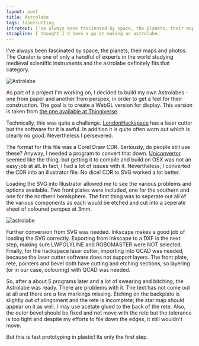 ```yaml
---
layout: post
title: Astrolabe
tags: lasercutting
introtext: I've always been fascinated by space, the planets, their maps and photos. The Curator is one of only a handful of experts in the world studying medieval scientific instruments and the astrolabe definitely fits that category.
strapline: I thought I'd have a go at making an astrolabe.
---
```



I've always been fascinated by space, the planets, their maps and photos. The Curator is one of only a handful of experts in the world studying medieval scientific instruments and the astrolabe definitely fits that category.

![Astrolabe](http://farm8.staticflickr.com/7011/6716956337_ee19b570ff.jpg)


As part of a project I'm working on, I decided to build my own Astrolabes - one from paper and another from perspex, in order to get a feel for their construction. The goal is to create a WebGL version for display. This version is taken from [the one available at Thingiverse](http://www.thingiverse.com/thing:3271).

Technically, this was quite a challenge. [LondonHackspace](http://london.hackspace.org.uk) has a laser cutter but the software for it is awful. In addition it is quite often worn out which is clearly no good. Nevertheless I persevered. 

The format for this file was a Corel Draw CDR. Seriously, do people still use these? Anyway, I needed a program to convert that down. [Uniconvertor](http://sk1project.org/modules.php?name=Products&product=uniconvertor) seemed like the thing, but getting it to compile and build on OSX was not an easy job at all. In fact, I had a lot of issues with it. Nevertheless, I converted the CDR into an illustrator file. No dice! CDR to SVG worked a lot better.

Loading the SVG into Illustrator allowed me to see the various problems and options available. Two front plates were included, one for the southern and one for the northern hemisphere. The first thing was to seperate out all of the various components as each would be etched and cut into a seperate sheet of coloured perspex at 3mm. 

![astrolabe](http://farm8.staticflickr.com/7158/6716964469_2057259913.jpg)

Further conversion from SVG was needed. Inkscape makes a good job of loading the SVG correctly. Exporting from Inkscape to a DXF is the next step, making sure LWPOLYLINE and ROBOMASTER were NOT selected. Finally, for the hackspace laser cutter, importing into QCAD was needed, because the laser cutter software does not support layers. The front plate, rete, pointers and bevel both have cutting and etching sections, so layering (or in our case, colouring) with QCAD was needed.

So, after a about 5 programs later and a lot of swearing and bitching, the Astrolabe was ready. There are problems with it. The text has not come out at all and there are a few markings missing. Etching on the backplate is slightly out of alingnment and the rete is incomplete; the star map should appear on it as well. I may use acetate glued to the back of the rete. Also, the outer bevel should be fixed and not move with the rete but the tolerance is too tight and despite my efforts to file down the edges, it still wouldn't move.

But this is fast prototyping in plastic! Its only the first step.